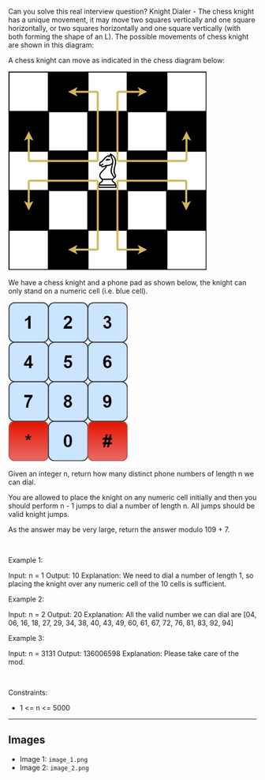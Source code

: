 Can you solve this real interview question? Knight Dialer - The chess knight has a unique movement, it may move two squares vertically and one square horizontally, or two squares horizontally and one square vertically (with both forming the shape of an L). The possible movements of chess knight are shown in this diagram:

A chess knight can move as indicated in the chess diagram below:

![Example 1](./image_1.png)

We have a chess knight and a phone pad as shown below, the knight can only stand on a numeric cell (i.e. blue cell).

![Example 2](./image_2.png)

Given an integer n, return how many distinct phone numbers of length n we can dial.

You are allowed to place the knight on any numeric cell initially and then you should perform n - 1 jumps to dial a number of length n. All jumps should be valid knight jumps.

As the answer may be very large, return the answer modulo 109 + 7.

 

Example 1:


Input: n = 1
Output: 10
Explanation: We need to dial a number of length 1, so placing the knight over any numeric cell of the 10 cells is sufficient.


Example 2:


Input: n = 2
Output: 20
Explanation: All the valid number we can dial are [04, 06, 16, 18, 27, 29, 34, 38, 40, 43, 49, 60, 61, 67, 72, 76, 81, 83, 92, 94]


Example 3:


Input: n = 3131
Output: 136006598
Explanation: Please take care of the mod.


 

Constraints:

 * 1 <= n <= 5000

---

## Images

- Image 1: `image_1.png`
- Image 2: `image_2.png`
